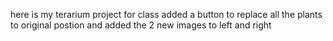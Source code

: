 here is my terarium project for class added a button to replace all the plants to original postion and added the 2 new images to left and right 
